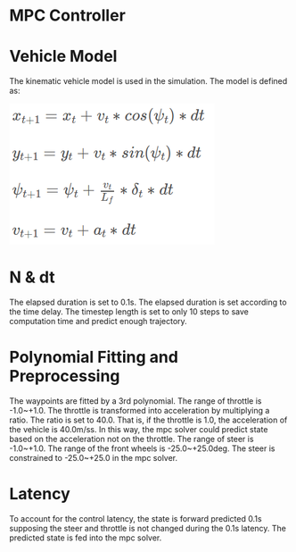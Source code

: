 # MPC Controller
# Vehicle Model
The kinematic vehicle model is used in the simulation. The model is defined as:

![](./vehicle_model.png)

# N & dt
The elapsed duration is set to 0.1s. The elapsed duration is set according to the time delay. The timestep length is set to only 10 steps to save computation time and predict enough trajectory.

# Polynomial Fitting and Preprocessing
The waypoints are fitted by a 3rd polynomial. The range of throttle is -1.0~+1.0. The throttle is transformed into acceleration by multiplying a ratio. The ratio is set to 40.0. That is, if the throttle is 1.0, the acceleration of the vehicle is 40.0m/ss. In this way, the mpc solver could predict state based on the acceleration not on the throttle. The range of steer is -1.0~+1.0. The range of the front wheels is -25.0~+25.0deg. The steer is constrained to -25.0~+25.0 in the mpc solver.

# Latency
To account for the control latency, the state is forward predicted 0.1s supposing the steer and throttle is not changed during the 0.1s latency. The predicted state is fed into the mpc solver.

